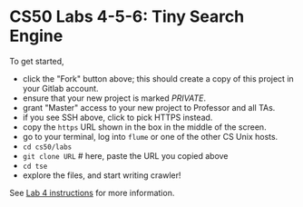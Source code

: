 # CS50 Labs 4-5-6: Tiny Search Engine

To get started, 

 * click the "Fork" button above; this should create a copy of this project in your Gitlab account. 
 * 	ensure that your new project is marked *PRIVATE*.
 * grant "Master" access to your new project to Professor and all TAs.
 * if you see SSH above, click to pick HTTPS instead.
 * copy the `https` URL shown in the box in the middle of the screen.
 * go to your terminal, log into `flume` or one of the other CS Unix hosts.
 * `cd cs50/labs`
 * `git clone URL`   # here, paste the URL you copied above
 * `cd tse`  
 * explore the files, and start writing crawler!

See [Lab 4 instructions](http://www.cs.dartmouth.edu/~cs50/Labs/Lab4.html)
for more information.
